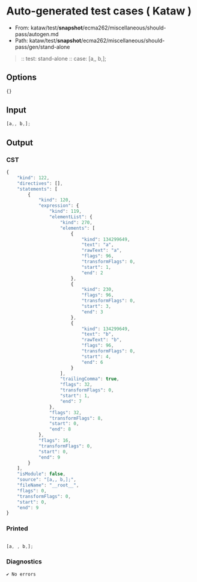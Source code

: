 # Auto-generated test cases ( Kataw )
- From: kataw/test/__snapshot__/ecma262/miscellaneous/should-pass/autogen.md
- Path: kataw/test/__snapshot__/ecma262/miscellaneous/should-pass/gen/stand-alone
> :: test: stand-alone
> :: case: [a,, b,];
## Options

`````js
{}
`````
## Input

`````js
[a,, b,];
`````
## Output

### CST

```javascript
{
    "kind": 122,
    "directives": [],
    "statements": [
        {
            "kind": 120,
            "expression": {
                "kind": 119,
                "elementList": {
                    "kind": 270,
                    "elements": [
                        {
                            "kind": 134299649,
                            "text": "a",
                            "rawText": "a",
                            "flags": 96,
                            "transformFlags": 0,
                            "start": 1,
                            "end": 2
                        },
                        {
                            "kind": 230,
                            "flags": 96,
                            "transformFlags": 0,
                            "start": 3,
                            "end": 3
                        },
                        {
                            "kind": 134299649,
                            "text": "b",
                            "rawText": "b",
                            "flags": 96,
                            "transformFlags": 0,
                            "start": 4,
                            "end": 6
                        }
                    ],
                    "trailingComma": true,
                    "flags": 32,
                    "transformFlags": 0,
                    "start": 1,
                    "end": 7
                },
                "flags": 32,
                "transformFlags": 8,
                "start": 0,
                "end": 8
            },
            "flags": 16,
            "transformFlags": 0,
            "start": 0,
            "end": 9
        }
    ],
    "isModule": false,
    "source": "[a,, b,];",
    "fileName": "__root__",
    "flags": 0,
    "transformFlags": 0,
    "start": 0,
    "end": 9
}
```

### Printed

```javascript

[a, , b,];
```

### Diagnostics

```javascript
✔ No errors
```

